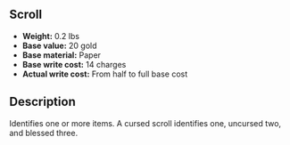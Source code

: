 ## Scroll
- **Weight:** 0.2 lbs
- **Base value:** 20 gold
- **Base material:** Paper
- **Base write cost:** 14 charges
- **Actual write cost:** From half to full base cost
## Description
Identifies one or more items.
A cursed scroll identifies one, uncursed two, and blessed three.
